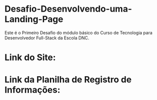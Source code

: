 # Desafio-Desenvolvendo-uma-Landing-Page
Este é o Primeiro Desafio do módulo básico do Curso de Tecnologia para Desenvolvedor Full-Stack da Escola DNC. 

# Link do Site: 

# Link da Planilha de Registro de Informações:

